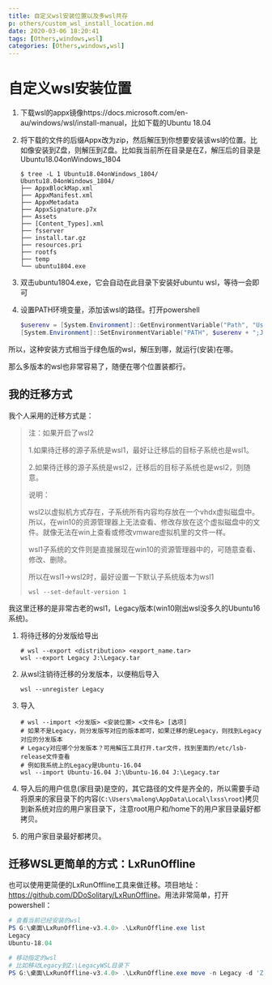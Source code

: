 ```yaml
---
title: 自定义wsl安装位置以及多wsl共存
p: others/custom_wsl_install_location.md
date: 2020-03-06 18:20:41
tags: [Others,windows,wsl]
categories: [Others,windows,wsl]
---
```



# 自定义wsl安装位置

1. 下载wsl的appx镜像https://docs.microsoft.com/en-au/windows/wsl/install-manual，比如下载的Ubuntu 18.04  
2. 将下载的文件的后缀Appx改为zip，然后解压到你想要安装该wsl的位置。比如像安装到Z盘，则解压到Z盘。比如我当前所在目录是在Z，解压后的目录是Ubuntu18.04onWindows_1804  

    ```shell
    $ tree -L 1 Ubuntu18.04onWindows_1804/
    Ubuntu18.04onWindows_1804/
    ├── AppxBlockMap.xml
    ├── AppxManifest.xml
    ├── AppxMetadata
    ├── AppxSignature.p7x
    ├── Assets
    ├── [Content_Types].xml
    ├── fsserver
    ├── install.tar.gz
    ├── resources.pri
    ├── rootfs
    ├── temp
    └── ubuntu1804.exe
    ```

3. 双击ubuntu1804.exe，它会自动在此目录下安装好ubuntu wsl，等待一会即可  
4. 设置PATH环境变量，添加该wsl的路径。打开powershell  

    ```powershell
    $userenv = [System.Environment]::GetEnvironmentVariable("Path", "User")
    [System.Environment]::SetEnvironmentVariable("PATH", $userenv + ";J:\Ubuntu18.04onWindows_1804", "User")
    ```

所以，这种安装方式相当于绿色版的wsl，解压到哪，就运行(安装)在哪。

那么多版本的wsl也非常容易了，随便在哪个位置装都行。

## 我的迁移方式

我个人采用的迁移方式是：

> 注：如果开启了wsl2
>
> 1.如果待迁移的源子系统是wsl1，最好让迁移后的目标子系统也是wsl1。
>
> 2.如果待迁移的源子系统是wsl2，迁移后的目标子系统也是wsl2，则随意。
>
> 说明：
>
> wsl2以虚拟机方式存在，子系统所有内容均存放在一个vhdx虚拟磁盘中。所以，在win10的资源管理器上无法查看、修改存放在这个虚拟磁盘中的文件。就像无法在win上查看或修改vmware虚拟机里的文件一样。
>
> wsl1子系统的文件则是直接展现在win10的资源管理器中的，可随意查看、修改、删除。
>
> 所以在wsl1->wsl2时，最好设置一下默认子系统版本为wsl1
>
> ```
> wsl --set-default-version 1
> ```

我这里迁移的是非常古老的wsl1，Legacy版本(win10刚出wsl没多久的Ubuntu16系统)。

1. 将待迁移的分发版给导出

    ```
    # wsl --export <distribution> <export_name.tar>
    wsl --export Legacy J:\Legacy.tar
    ```

2. 从wsl注销待迁移的分发版本，以便稍后导入

    ```
    wsl --unregister Legacy
    ```

3. 导入

    ```
    # wsl --import <分发版> <安装位置> <文件名> [选项]
    # 如果不是Legacy，则分发版写对应的版本即可，如果迁移的是Legacy，则找到Legacy对应的分发版本
    # Legacy对应哪个分发版本？可用解压工具打开.tar文件，找到里面的/etc/lsb-release文件查看
    # 例如我系统上的Legacy是Ubuntu-16.04
    wsl --import Ubuntu-16.04 J:\Ubuntu-16.04 J:\Legacy.tar
    ```

4. 导入后的用户信息(家目录)是空的，其它路径的文件是齐全的，所以需要手动将原来的家目录下的内容(`C:\Users\malong\AppData\Local\lxss\root`)拷贝到新系统对应的用户家目录下，注意root用户和/home下的用户家目录最好都拷贝。

1. 的用户家目录最好都拷贝。

## 迁移WSL更简单的方式：LxRunOffline

也可以使用更简便的LxRunOffline工具来做迁移。项目地址：<https://github.com/DDoSolitary/LxRunOffline>。用法非常简单，打开powershell：

```powershell
# 查看当前已经安装的wsl
PS G:\桌面\LxRunOffline-v3.4.0> .\LxRunOffline.exe list
Legacy
Ubuntu-18.04

# 移动指定的wsl
# 比如移动Legacy到Z:\LegacyWSL目录下
PS G:\桌面\LxRunOffline-v3.4.0> .\LxRunOffline.exe move -n Legacy -d 'Z:\LegacyWSL\'
```

